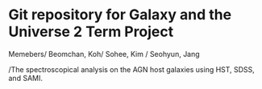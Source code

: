 # Git repository for Galaxy and the Universe 2 Term Project #

Memebers/
Beomchan, Koh/
Sohee, Kim /
Seohyun, Jang

/The spectroscopical analysis on the AGN host galaxies using HST, SDSS, and SAMI.
